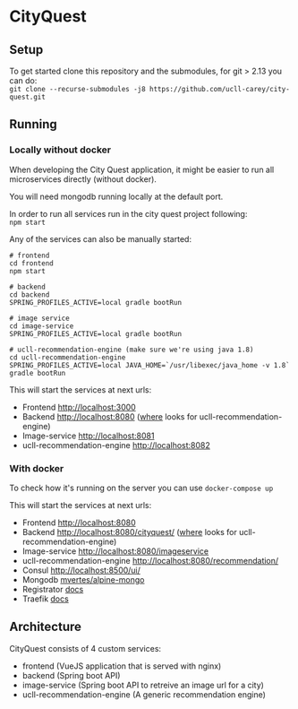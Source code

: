 # CityQuest

## Setup
To get started clone this repository and the submodules, for git > 2.13 you can do:<br>
`git clone --recurse-submodules -j8 https://github.com/ucll-carey/city-quest.git`

## Running
### Locally without docker
When developing the City Quest application, it might be easier to run all microservices directly (without docker).

You will need mongodb running locally at the default port.

In order to run all services run in the city quest project following:<br>
`npm start`

Any of the services can also be manually started:
```
# frontend
cd frontend
npm start

# backend
cd backend
SPRING_PROFILES_ACTIVE=local gradle bootRun

# image service
cd image-service
SPRING_PROFILES_ACTIVE=local gradle bootRun

# ucll-recommendation-engine (make sure we're using java 1.8)
cd ucll-recommendation-engine
SPRING_PROFILES_ACTIVE=local JAVA_HOME=`/usr/libexec/java_home -v 1.8` gradle bootRun
```
This will start the services at next urls:

- Frontend [http://localhost:3000](http://localhost:3000)
- Backend [http://localhost:8080](http://localhost:8080/games) ([where](http://localhost:8080/games/debug) looks for ucll-recommendation-engine)
- Image-service [http://localhost:8081](http://localhost:8081/leuven)
- ucll-recommendation-engine [http://localhost:8082](http://localhost:8082/recommendation/recommend/larry)

### With docker
To check how it's running on the server you can use `docker-compose up`

This will start the services at next urls:

- Frontend [http://localhost:8080](http://localhost:8080)
- Backend [http://localhost:8080/cityquest/](http://localhost:8080/cityquest/games) ([where](http://localhost:8080/cityquest/games/debug) looks for ucll-recommendation-engine)
- Image-service [http://localhost:8080/imageservice](http://localhost:8080/imageservice/leuven)
- ucll-recommendation-engine [http://localhost:8080/recommendation/](http://localhost:8080/recommendation/recommend/larry)
- Consul [http://localhost:8500/ui/](http://localhost:8500/ui/)
- Mongodb [mvertes/alpine-mongo](https://hub.docker.com/r/mvertes/alpine-mongo/)
- Registrator [docs](http://gliderlabs.github.io/registrator/latest/)
- Traefik [docs](https://docs.traefik.io/)

## Architecture
CityQuest consists of 4 custom services:
- frontend (VueJS application that is served with nginx)
- backend  (Spring boot API)
- image-service (Spring boot API to retreive an image url for a city)
- ucll-recommendation-engine (A generic recommendation engine)

